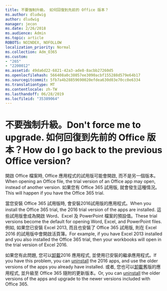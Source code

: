 ```yaml
---
title: 不要強制升級。 如何回復到先前的 Office 版本？
ms.author: dludwig
author: dludwig
manager: jecon
ms.date: 2/26/2018
ms.audience: Admin
ms.topic: article
ROBOTS: NOINDEX, NOFOLLOW
localization_priority: Normal
ms.collection: Adm_O365
ms.custom:
- "265"
- "2200012"
ms.assetid: 49da6d22-6821-42a3-ade8-8acbb27260d5
ms.openlocfilehash: 566408a0c38057ee3090acbf155288d579e64b17
ms.sourcegitcommit: 5fb7a4b28859690020efdea630d03e70cc0e6334
ms.translationtype: MT
ms.contentlocale: zh-TW
ms.lasthandoff: 06/28/2019
ms.locfileid: "35389064"
---
```

# <a name="dont-force-me-to-upgrade-how-do-i-go-back-to-the-previous-office-version"></a><span data-ttu-id="7e587-103">不要強制升級。</span><span class="sxs-lookup"><span data-stu-id="7e587-103">Don't force me to upgrade.</span></span> <span data-ttu-id="7e587-104">如何回復到先前的 Office 版本？</span><span class="sxs-lookup"><span data-stu-id="7e587-104">How do I go back to the previous Office version?</span></span>

<span data-ttu-id="7e587-105">開啟 Office 檔案時, Office 應用程式的試用版可能會開啟, 而不是另一個版本。</span><span class="sxs-lookup"><span data-stu-id="7e587-105">When opening an Office file, the trial version of an Office app may open, instead of another version.</span></span> <span data-ttu-id="7e587-106">如果您有 Office 365 試用版, 就會發生這種情況。</span><span class="sxs-lookup"><span data-stu-id="7e587-106">This will happen if you have the Office 365 trial.</span></span>
  
<span data-ttu-id="7e587-107">當您安裝 Office 365 試用版時, 會安裝2016試用版的應用程式。</span><span class="sxs-lookup"><span data-stu-id="7e587-107">When you install the Office 365 trial, the 2016 trial version of the apps are installed.</span></span> <span data-ttu-id="7e587-108">這些試用版會成為開啟 Word、Excel 及 PowerPoint 檔案的預設值。</span><span class="sxs-lookup"><span data-stu-id="7e587-108">These trial versions become the default for opening Word, Excel, and PowerPoint files.</span></span> <span data-ttu-id="7e587-109">例如, 如果您已安裝 Excel 2013, 而且也安裝了 Office 365 試用版, 則在 Excel 2016 的試用版中會開啟活頁簿。</span><span class="sxs-lookup"><span data-stu-id="7e587-109">For example, if you have Excel 2013 installed and you also installed the Office 365 trial, then your workbooks will open in the trial version of Excel 2016.</span></span>
  
<span data-ttu-id="7e587-110">如果您有此問題, 您可以[卸載](https://support.office.com/article/9dd49b83-264a-477a-8fcc-2fdf5dbf61d8.aspx)2016 應用程式, 並使用已安裝的繼承應用程式。</span><span class="sxs-lookup"><span data-stu-id="7e587-110">If you have this problem, you can [uninstall](https://support.office.com/article/9dd49b83-264a-477a-8fcc-2fdf5dbf61d8.aspx) the 2016 apps, and use the older versions of the apps you already have installed.</span></span> <span data-ttu-id="7e587-111">或者, 您也可以[卸載](https://support.office.com/article/9dd49b83-264a-477a-8fcc-2fdf5dbf61d8.aspx)舊版的應用程式, 並升級至 Office 365 隨附的更新版本。</span><span class="sxs-lookup"><span data-stu-id="7e587-111">Or, you can [uninstall](https://support.office.com/article/9dd49b83-264a-477a-8fcc-2fdf5dbf61d8.aspx) the older versions of the apps and upgrade to the newer versions included with Office 365.</span></span>
